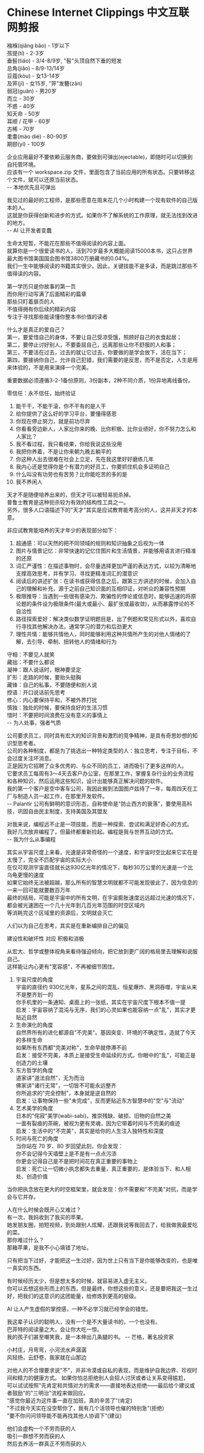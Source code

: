 # Chinese Internet Clippings 中文互联网剪报

襁褓(qiǎng bǎo) - 1岁以下  
孩提(tí) - 2-3岁  
垂髫(tiáo) - 3/4-8/9岁, "髫"头顶自然下垂的短发  
总角(jiǎo) - 8/9-13/14岁  
豆蔻(kòu) - 女13-14岁  
及笄(jī) - 女15岁, "笄"发簪(zān)  
弱冠(guàn) - 男20岁  
而立 - 30岁  
不惑 - 40岁  
知天命 - 50岁  
耳顺 / 花甲 - 60岁  
古稀 - 70岁  
耄耋(mào dié) - 80-90岁  
期颐(yí) - 100岁  


企业应用最好不要依赖云服务商，要做到可弹出(ejectable)，即随时可以切换到自托管环境。  
应该有一个 workspace.zip 文件，里面包含了当前应用的所有状态。只要转移这个文件，就可以还原当前状态。  
-- 本地优先且可弹出  


我见过的最好的工程师，是那些愿意在周末花几个小时构建一个现有软件的自己版本的人。  
这就是你获得创新和进步的方式。如果你不了解系统的工作原理，就无法找到改进的地方。  
-- AI 让开发者变蠢  


生命太短暂，不能花在那些不值得阅读的内容上面。  
就算你是一个很爱读书的人，活到70岁最多大概能阅读15000本书，这只占世界最大图书馆美国国会图书馆3800万册藏书的0.04%。  
我们一生中能够阅读的书籍其实很少。因此，关键技能不是多读，而是跳过那些不值得读的内容。  


第一学历只是你故事的第一页  
而你用行动写满了后面精彩的篇章  
那些只盯着扉页的人  
不值得拥有你后续的精彩内容  
专注于寻找那些能读懂你整本书价值的读者  


什么才是真正的爱自己？  
第一，要爱惜自己的身体，不要让自己受凉受饿，照顾好自己的衣食起居；  
第二，要停止讨好别人，不要委屈自己，远离那些让你不舒服的人和事；  
第三，不要活在过去，过去的就让它过去，你要做的是学会放下，活在当下；  
第四，要接纳你自己，允许自己犯错，我们需要的是反思，而不是否定，人生是用来体验的，不是用来演绎一个完美。  


重要数据必须遵循3-2-1备份原则，3份副本，2种不同介质，1份异地离线备份。  


零信任：永不信任，始终验证  


1. 能干干，不能干滚，你不干有的是人干  
2. 给你提供了这么好的学习平台，要懂得感恩  
3. 你现在停止努力，就是前功尽弃  
4. 你看看旁边新人，人家比你来的晚、比你积极、比你业绩好，你不努力怎么和人家比？  
5. 我不看过程，我只看结果，你给我说这些没用  
6. 我把你养着，不是让你来朝九晚五躺平的  
7. 你这种人出去很难在社会上立足，先在我这里好好磨练几年  
8. 我内心还是觉得你是个有潜力的好员工，你要抓住机会多证明自己  
9. 什么叫没有功劳也有苦劳？比你能吃苦的多的是  
10. 我不养闲人  


天才不是随便培养出来的，但天才可以被轻易扼杀掉。  
普鲁士教育是这种扼杀较为有效的结构性工具之一。  
另外，很多人口语描述下的"天才"其实是应试教育能考高分的人，这并非天才的本意。  

非应试教育能培养的天才年少的表现部分如下：  

1. 超通感：可以天然的把不同领域的规则和知识抽象之后视为一体  
2. 图片与情景记忆：非常快速的记忆住图片和生活情景，并能够用语言进行精准的还原  
3. 词汇严谨性：在描述事物时，会尽量选择更加严谨的表达方式，以较为清晰地支撑高效思考，并有学习、寻找更精准词汇的潜意识  
4. 阅读后的讲述扩张：在读书或获得信息之后，跟第三方讲述的时候，会加入自己的理解和补充，源于之前自己知识面的互相印证，对听众的兼容性预期  
5. 极限推导：当遇到一些很有感染力、欺骗性的悖论或信息时，能够迅速的将原论题的条件设为极限条件(最大或最小、最扩张或最收敛)，从而暴露悖论的不自洽性  
6. 路径探索爱好：解决类似数学证明题目是，出了例题和常见形式以外，喜欢自行寻找其他解决办法，通常学习的潜力和后劲更大  
7. 理性共情：能够共情他人，同时能够利用这种共情所产生的对他人情绪的了解，去引导、牵制、扭转他人的情绪和行为  


守相：不要见人就笑  
藏拙：不要什么都说  
凝神：跟人说话时，眼神要坚定  
扩形：走路的时候，要抬头挺胸  
藏锋：自己的私事，不要随便和别人说  
控语：开口说话前先思考  
修心：内心要保持平和，不被外界打扰  
慎独：独处的时候，要保持良好的生活习惯  
惜时：不要把时间浪费在没有意义的事情上  
-- 为人处事，强者气质  


公司要求员工，同时具有宏大的知识背景和激烈的竞争精神，是具有奇思妙想的知识型思考者。  
公司的各种制度，都是为了挑选出一种特定类型的人：独立思考，专注于目标，不会过度关注坏消息。  
正是因为它招聘了众多优秀的、与众不同的员工，进而吸引了更多这样的人。  
它要求员工每周有3～4天去客户办公室，在那里工作，掌握复杂行业的业务流程和各种知识，然后运用这些知识，设计出能够真正解决问题的软件。  
我的第一个客户是空中客车公司，我因此搬到法国图卢兹待了一年，每周四天在工厂与制造人员一起工作，在那里开发软件。  
-- Palantir 公司有鲜明的意识形态，自称使命是"防止西方的衰落"，要使用高科技，巩固自由民主制度，支持美国及其盟友  


对我来说，编程远不止是一项技能，而是一种探索、尝试和满足好奇心的方式。  
我好几次放弃编程了，但最终都重新捡起。编程是我与世界互动的方式。  
-- 我为什么从事编程  


其实从宇宙尺度上来看，光速是非常奇怪的一个速度，和宇宙时空比起来它实在是太慢了，完全不匹配宇宙的实际大小  
在仅可观测宇宙直径就长达930亿光年的情况下，每秒30万公里的光速是一个比乌龟更慢的速度  
如果它始终无法被超越，那么所有的智慧文明就都不可能发现彼此了，因为信息的一来一回可能就要数百万年  
最终的结局，可能是宇宙中的所有文明，在宇宙膨胀速度远远超过光速的情况下，都会被光速困在一个几十光年到几百光年范围的时空区域内  
等消耗完这个区域里的资源后，文明就会灭亡  


人们以为自己在思考，其实是在重新编排自己的偏见  


建设性和破坏性 对应 积极和消极  


从宏大、哲学或整体视角来看待强迫倾向，把它放到更广阔的格局里去理解和说服自己。  
这样能让内心更有"宽容感"，不再被细节困住。  

1. 宇宙尺度的角度  
   宇宙的直径约 930亿光年，星系之间的混乱、恒星爆炸、黑洞吞噬，宇宙从来不是整齐划一的  
   你手机里的一条通知、桌面上的一张纸，其实在宇宙尺度下根本不值一提  
   启发：宇宙容纳了混沌与无序，我们的心灵如果也能容纳一点"乱"，其实才更贴近自然  
2. 生命演化的角度  
   自然界所有的进化都源自"不完美"。基因突变、环境的不确定性，造就了今天的多样生命  
   如果所有东西都"完美对称"，生命早就停滞不前  
   启发：接受不完美，本质上是接受生命延续的方式。你眼中的"乱"，可能正是创造力的土壤  
3. 东方哲学的角度  
   道家讲"道法自然"，无为而治  
   佛家讲"诸行无常"，一切皆不可能永远整齐  
   你所追求的"完全控制"，本身就是逆自然的  
   启发：让事物保持一些"未完成"，反而更贴近东方智慧中的"空"与"流动"  
4. 艺术美学的角度  
   日本的"侘寂"美学(wabi-sabi)，推崇残缺、破损、旧物的自然之美  
   一面有裂痕的茶碗，被视为更有灵魂，因为它带着时间与不完美的痕迹  
   启发：生活中的"不完美"，其实是给你的人生注入独特性和深度  
5. 时间与死亡的角度  
   当你站在 70 岁、80 岁回望此刻，你会发现：  
   你不会记得今天墙壁上是不是有一点点污渍  
   你更会记得自己是不是把时间花在真正重要的事物上  
   启发：死亡让一切微小执念都失去重量，真正重要的，是体验当下、和人相处、创造价值  

当你把执念放在更大的时空框架里，就会发现：你不需要和"不完美"对抗，而是学会与它并存。


人在什么时候会既开心又难过？  
有一次，我妈收到了我买的苹果。  
她发朋友圈，拍短视频，到处跟别人炫耀，还跟我说等我回去了，给我做我最爱吃的菜。  
那你难过什么？  
那箱苹果，是我不小心填错了地址。  


只有把当下过好，才能把这一生过好，因为世上只有当下是你能够改变的，也是唯一真实的东西。


有时候经历太少，但是想太多的时候，就容易进入虚无主义。  
你可以去想这些形而上的东西，但是最终，你想这些的意义，还是要把我这一生过好，把我们的这意识的这团能量，给修炼到更高的层级。


AI 让人产生虚假的掌控感，一种不必学习就已经学会的错觉。


我这辈子认识的聪明人，没有一个是不大量读书的，一个也没有。  
巴菲特的阅读量之大，会让你大吃一惊。  
我的孩子们甚至嘲笑我，是一本伸出几条腿的书。
-- 芒格，著名投资家


小村庄，月弯弯，小河流水声潺潺  
风轻扬，云舒卷，我家就在山那边  


对他人的不合理要求说"不"，并非冷漠或自私的表现，而是维护自我边界、珍视时间和精力的健康方式。
如果你怕总拒绝别人会招人讨厌或者让关系变得尴尬，  
可以试试按照"先肯定和共情对方的需求——直接地表达拒绝——最后给个建议或者鼓励"的"三明治"流程来做回应。  
"感觉你最近为这件事一直在加班，真的辛苦了"(肯定)  
"不过我今天实在没空帮你了，我有几个活领导也催的特别急"(拒绝)  
"要不你问问领导能不能再找其他人协调下"(建议)


他们会虚构一个不劳而获的人  
吸引一群想不劳而获的人  
然后去养活一群真正不劳而获的人  

